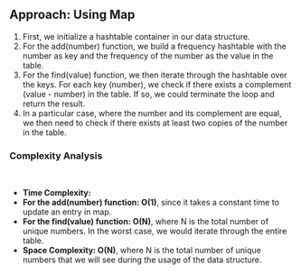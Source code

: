 ## Approach: Using Map
1. First, we initialize a hashtable container in our data structure.
2. For the add(number) function, we build a frequency hashtable with the number as key and the frequency of the number as the value in the table.
3. For the find(value) function, we then iterate through the hashtable over the keys. For each key (number), we check if there exists a complement (value - number) in the table. If so, we could terminate the loop and return the result.
4. In a particular case, where the number and its complement are equal, we then need to check if there exists at least two copies of the number in the table.
​
### Complexity Analysis
​
* **Time Complexity:**
* **For the add(number) function: O(1)**, since it takes a constant time to update an entry in map.
* **For the find(value) function: O(N)**, where N is the total number of unique numbers. In the worst case, we would iterate through the entire table.
​
* **Space Complexity: O(N)**, where N is the total number of unique numbers that we will see during the usage of the data structure.